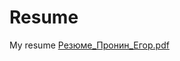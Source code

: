 # Resume
My resume
[Резюме_Пронин_Егор.pdf](https://github.com/user-attachments/files/23150691/_._.pdf)
